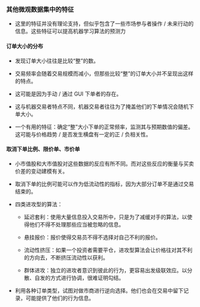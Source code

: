 ### 其他微观数据集中的特征

- 这里的特征并没有理论支持，但似乎包含了一些市场参与者操作 / 未来行动的信息。这些特征可以提高机器学习算法的预测力

#### 订单大小的分布

- 发现订单大小往往是比较“整”的数。

- 交易频率会随着交易规模而减小，但那些比较“整”的订单大小并不呈现出这样的特点。

- 这可能是因为手动 / 通过 GUI 下单者的存在。

- 这与机器交易者特点不同，机器交易者往往为了掩盖他们的下单情况会随机下单大小。

- 一个有用的特征：确定“整”大小下单的正常频率，监测其与预期数值的偏差。这可能与价格趋势 / 是否发生横盘有一定的正 / 负相关性。

#### 取消下单比例、限价单、市价单

- 小市值股和大市值股对这些数据的反应有所不同。而对这些反应的衡量与买卖价差的变动建模有关。

- 取消下单的比例可能可以作为低流动性的指标，因为大部分订单不是通过交易结束的。

- 四类进攻型的算法：

    - 延迟套利：使用大量信息投入交易所中，只是为了减缓对手的算法，以使得他们不得不处理那些应当被忽略的信息。

    - 悬挂报价：报价使得交易员不得不选择对自己不利的报价。

    - 流动性挤压：如果一个投资者需要平仓，进攻型算法会让价格往对其不利的方向去，不断挤压流动性以获利。

    - 群体进攻：独立的进攻者意识到彼此的行为，更容易出发级联效应。以分散、自发的方式进行协调，很难证明勾结。

- 利用各种订单类型，试图对做市商进行逆向选择。他们也会在交易中留下记录，可能提供了他们的行为信息。